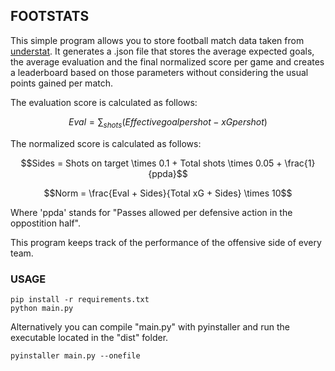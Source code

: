 ## FOOTSTATS

This simple program allows you to store football match data taken from [understat](https://understat.com/). It generates a .json file that stores the average expected goals, the average evaluation and the final normalized score per game and creates a leaderboard based on those parameters without considering the usual points gained per match.

The evaluation score is calculated as follows:

```math
Eval = \sum_{shots} ( Effective goal per shot - xG per shot )
```

The normalized score is calculated as follows:

```math
Sides = Shots on target \times 0.1 + Total shots \times 0.05 + \frac{1}{ppda}
```
```math
Norm = \frac{Eval + Sides}{Total xG + Sides} \times 10
```

Where 'ppda' stands for "Passes allowed per defensive action in the oppostition half".

This program keeps track of the performance of the offensive side of every team.

### USAGE

```shell
pip install -r requirements.txt
python main.py
```

Alternatively you can compile "main.py" with pyinstaller and run the executable located in the "dist" folder.

```shell
pyinstaller main.py --onefile
```
